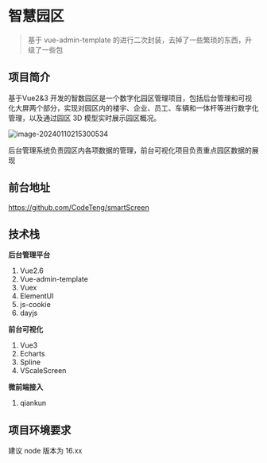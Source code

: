 # 智慧园区

> 基于 vue-admin-template 的进行二次封装，去掉了一些繁琐的东西，升级了一些包

## 项目简介
基于Vue2&3 开发的智数园区是一个数字化园区管理项目，包括后台管理和可视化大屏两个部分，实现对园区内的楼宇、企业、员工、车辆和一体杆等进行数字化管理，以及通过园区 3D 模型实时展示园区概况。

![image-20240110215300534](https://teng-1310538376.cos.ap-chongqing.myqcloud.com/teng/image-20240110215300534.png)

后台管理系统负责园区内各项数据的管理，前台可视化项目负责重点园区数据的展现
## 前台地址
https://github.com/CodeTeng/smartScreen
## 技术栈

**后台管理平台** 

1. Vue2.6 
2. Vue-admin-template
3. Vuex
4. ElementUI
5. js-cookie
6. dayjs

**前台可视化**

1. Vue3
2. Echarts
3. Spline
4. VScaleScreen

**微前端接入**
1. qiankun

## 项目环境要求

建议 node 版本为 16.xx

